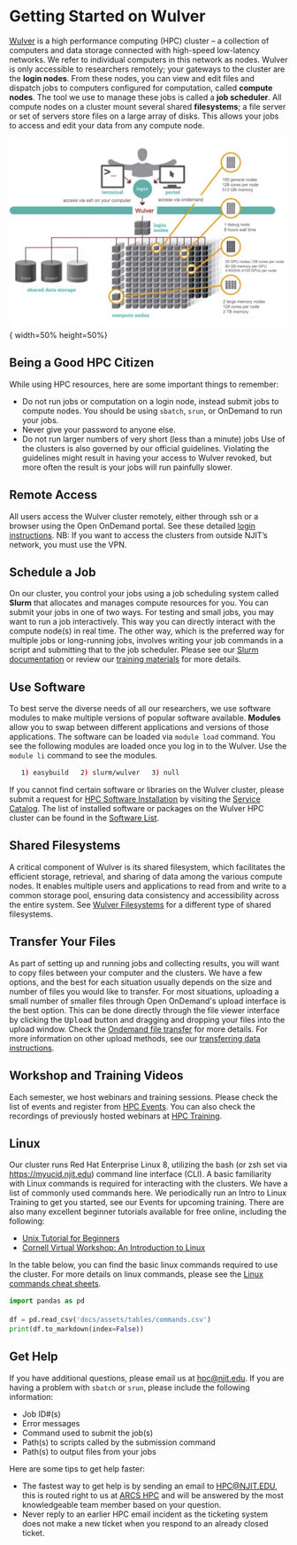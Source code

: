 # Getting Started on Wulver
[Wulver](wulver.md) is a high performance computing (HPC) cluster – a collection of computers and data storage connected with high-speed low-latency networks. We refer to individual computers in this network as nodes. Wulver is only accessible to researchers remotely; your gateways to the cluster are the **login nodes**. From these nodes, you can view and edit files and dispatch jobs to computers configured for computation, called **compute nodes**. The tool we use to manage these jobs is called a **job scheduler**. All compute nodes on a cluster mount several shared **filesystems**; a file server or set of servers store files on a large array of disks. This allows your jobs to access and edit your data from any compute node. 

![Wulver](../assets/images/Wulver-schematic.png){ width=50% height=50%}

## Being a Good HPC Citizen
While using HPC resources, here are some important things to remember:

* Do not run jobs or computation on a login node, instead submit jobs to compute nodes.  You should be using `sbatch`, `srun`, or OnDemand to run your jobs.  
* Never give your password to anyone else.
* Do not run larger numbers of very short (less than a minute) jobs
Use of the clusters is also governed by our official guidelines. Violating the guidelines might result in having your access to Wulver revoked, but more often the result is your jobs will run painfully slower.

## Remote Access
All users access the Wulver cluster remotely, either through ssh or a browser using the Open OnDemand portal. See these detailed [login instructions](cluster_access.md). NB: If you want to access the clusters from outside NJIT’s network, you must use the VPN.

## Schedule a Job
On our cluster, you control your jobs using a job scheduling system called **Slurm** that allocates and manages compute resources for you. You can submit your jobs in one of two ways. For testing and small jobs, you may want to run a job interactively. This way you can directly interact with the compute node(s) in real time. The other way, which is the preferred way for multiple jobs or long-running jobs, involves writing your job commands in a script and submitting that to the job scheduler. Please see our [Slurm documentation](slurm.md) or review our [training materials](../HPC_Events_and_Workshops/Calendar/index.md) for more details.  

## Use Software
To best serve the diverse needs of all our researchers, we use software modules to make multiple versions of popular software available. **Modules** allow you to swap between different applications and versions of those applications. The software can be loaded via `module load` command. You see the following modules are loaded once you log in to the Wulver. Use the `module li` command to see the modules. 
```bash
   1) easybuild   2) slurm/wulver   3) null
```
If you cannot find certain software or libraries on the Wulver cluster, please submit a request for [HPC Software Installation](https://njit.service-now.com/sp?id=sc_cat_item&sys_id=0746c1f31b6691d04c82cddf034bcbe2&sysparm_category=405f99b41b5b1d507241400abc4bcb6b) by visiting the [Service Catalog](https://njit.service-now.com/sp?id=sc_category). The list of installed software or packages on the Wulver HPC cluster can be found in the [Software List](../Software/index.md#software-list).

## Shared Filesystems
A critical component of Wulver is its shared filesystem, which facilitates the efficient storage, retrieval, and sharing of data among the various compute nodes. It enables multiple users and applications to read from and write to a common storage pool, ensuring data consistency and accessibility across the entire system.
See [Wulver Filesystems](Wulver_filesystems.md) for a different type of shared filesystems.

## Transfer Your Files
As part of setting up and running jobs and collecting results, you will want to copy files between your computer and the clusters. We have a few options, and the best for each situation usually depends on the size and number of files you would like to transfer. For most situations, uploading a small number of smaller files through Open OnDemand's upload interface is the best option. This can be done directly through the file viewer interface by clicking the <kbd>Upload</kbd> button and dragging and dropping your files into the upload window. Check the [Ondemand file transfer](../OnDemand/index.md#files) for more details. For more information on other upload methods, see our [transferring data instructions](cluster_access.md#transfer-your-files). 

## Workshop and Training Videos
Each semester, we host webinars and training sessions. Please check the list of events and register from [HPC Events](../HPC_Events_and_Workshops/Calendar/index.md). You can also check the recordings of previously hosted webinars at [HPC Training](../HPC_Events_and_Workshops/Workshop_and_Training_Videos/index.md).

## Linux
Our cluster runs Red Hat Enterprise Linux 8, utilizing the bash (or zsh set via https://myucid.njit.edu) command line interface (CLI).  A basic familiarity with Linux commands is required for interacting with the clusters. We have a list of commonly used commands here. We periodically run an Intro to Linux Training to get you started, see our Events for upcoming training. There are also many excellent beginner tutorials available for free online, including the following:

* [Unix Tutorial for Beginners](https://info-ee.surrey.ac.uk/Teaching/Unix/index.html)
* [Cornell Virtual Workshop: An Introduction to Linux](https://cvw.cac.cornell.edu/Linux/)

In the table below, you can find the basic linux commands required to use the cluster. For more details on linux commands, please see the [Linux commands cheat sheets](https://www.linuxtrainingacademy.com/linux-commands-cheat-sheet).

```python exec="on"
import pandas as pd

df = pd.read_csv('docs/assets/tables/commands.csv')
print(df.to_markdown(index=False))
```

## Get Help
If you have additional questions, please email us at hpc@njit.edu. If you are having a problem with `sbatch` or `srun`, please include the following information:

* Job ID#(s)
* Error messages
* Command used to submit the job(s)
* Path(s) to scripts called by the submission command
* Path(s) to output files from your jobs

Here are some tips to get help faster:

* The fastest way to get help is by sending an email to HPC@NJIT.EDU, this is routed right to us at [ARCS HPC](../about/index.md) and will be answered by the most knowledgeable team member based on your question.
* Never reply to an earlier HPC email incident as the ticketing system does not make a new ticket when you respond to an already closed ticket.

